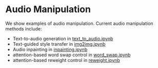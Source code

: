 # Audio Manipulation

We show examples of audio manipulation. Current audio manipulation methods include:

- Text-to-audio generation in [text_to_audio.ipynb](text_to_audio.ipynb)
- Text-guided style transfer in [img2img.ipynb](img2img.ipynb)
- Audio inpainting in [inpainting.ipynb](inpainting.ipynb)
- attention-based word swap control in [word_swap.ipynb](word_swap.ipynb)
- attention-based reweight control in [reweight.ipynb](reweight.ipynb)

